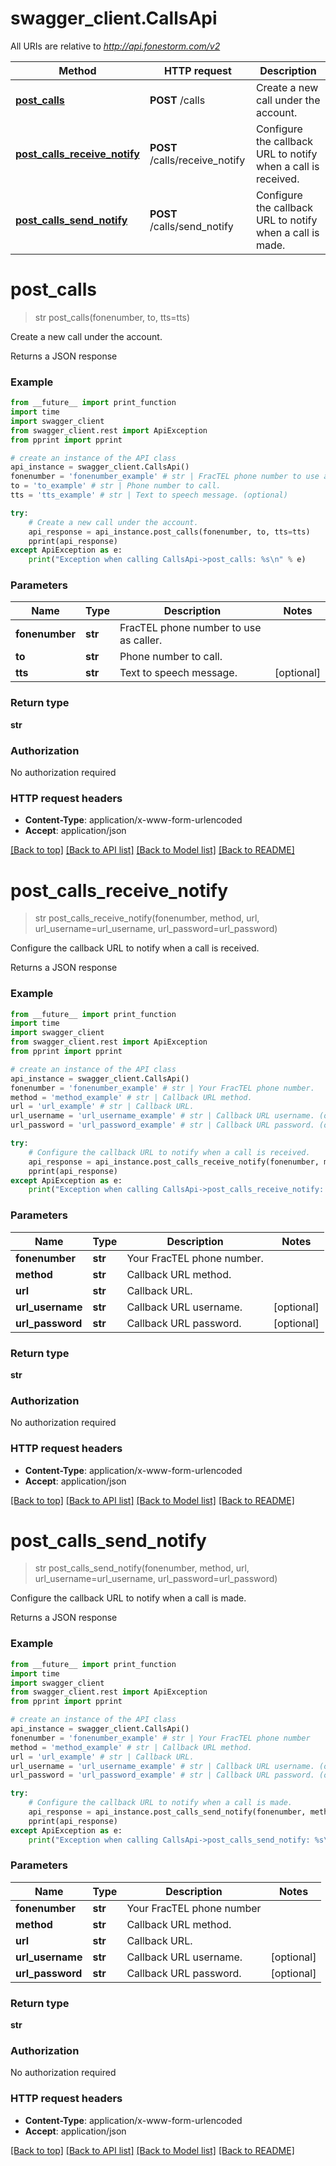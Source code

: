 # swagger_client.CallsApi

All URIs are relative to *http://api.fonestorm.com/v2*

Method | HTTP request | Description
------------- | ------------- | -------------
[**post_calls**](CallsApi.md#post_calls) | **POST** /calls | Create a new call under the account.
[**post_calls_receive_notify**](CallsApi.md#post_calls_receive_notify) | **POST** /calls/receive_notify | Configure the callback URL to notify when a call is received.
[**post_calls_send_notify**](CallsApi.md#post_calls_send_notify) | **POST** /calls/send_notify | Configure the callback URL to notify when a call is made.


# **post_calls**
> str post_calls(fonenumber, to, tts=tts)

Create a new call under the account.

Returns a JSON response

### Example 
```python
from __future__ import print_function
import time
import swagger_client
from swagger_client.rest import ApiException
from pprint import pprint

# create an instance of the API class
api_instance = swagger_client.CallsApi()
fonenumber = 'fonenumber_example' # str | FracTEL phone number to use as caller.
to = 'to_example' # str | Phone number to call.
tts = 'tts_example' # str | Text to speech message. (optional)

try: 
    # Create a new call under the account.
    api_response = api_instance.post_calls(fonenumber, to, tts=tts)
    pprint(api_response)
except ApiException as e:
    print("Exception when calling CallsApi->post_calls: %s\n" % e)
```

### Parameters

Name | Type | Description  | Notes
------------- | ------------- | ------------- | -------------
 **fonenumber** | **str**| FracTEL phone number to use as caller. | 
 **to** | **str**| Phone number to call. | 
 **tts** | **str**| Text to speech message. | [optional] 

### Return type

**str**

### Authorization

No authorization required

### HTTP request headers

 - **Content-Type**: application/x-www-form-urlencoded
 - **Accept**: application/json

[[Back to top]](#) [[Back to API list]](../README.md#documentation-for-api-endpoints) [[Back to Model list]](../README.md#documentation-for-models) [[Back to README]](../README.md)

# **post_calls_receive_notify**
> str post_calls_receive_notify(fonenumber, method, url, url_username=url_username, url_password=url_password)

Configure the callback URL to notify when a call is received.

Returns a JSON response

### Example 
```python
from __future__ import print_function
import time
import swagger_client
from swagger_client.rest import ApiException
from pprint import pprint

# create an instance of the API class
api_instance = swagger_client.CallsApi()
fonenumber = 'fonenumber_example' # str | Your FracTEL phone number.
method = 'method_example' # str | Callback URL method.
url = 'url_example' # str | Callback URL.
url_username = 'url_username_example' # str | Callback URL username. (optional)
url_password = 'url_password_example' # str | Callback URL password. (optional)

try: 
    # Configure the callback URL to notify when a call is received.
    api_response = api_instance.post_calls_receive_notify(fonenumber, method, url, url_username=url_username, url_password=url_password)
    pprint(api_response)
except ApiException as e:
    print("Exception when calling CallsApi->post_calls_receive_notify: %s\n" % e)
```

### Parameters

Name | Type | Description  | Notes
------------- | ------------- | ------------- | -------------
 **fonenumber** | **str**| Your FracTEL phone number. | 
 **method** | **str**| Callback URL method. | 
 **url** | **str**| Callback URL. | 
 **url_username** | **str**| Callback URL username. | [optional] 
 **url_password** | **str**| Callback URL password. | [optional] 

### Return type

**str**

### Authorization

No authorization required

### HTTP request headers

 - **Content-Type**: application/x-www-form-urlencoded
 - **Accept**: application/json

[[Back to top]](#) [[Back to API list]](../README.md#documentation-for-api-endpoints) [[Back to Model list]](../README.md#documentation-for-models) [[Back to README]](../README.md)

# **post_calls_send_notify**
> str post_calls_send_notify(fonenumber, method, url, url_username=url_username, url_password=url_password)

Configure the callback URL to notify when a call is made.

Returns a JSON response

### Example 
```python
from __future__ import print_function
import time
import swagger_client
from swagger_client.rest import ApiException
from pprint import pprint

# create an instance of the API class
api_instance = swagger_client.CallsApi()
fonenumber = 'fonenumber_example' # str | Your FracTEL phone number
method = 'method_example' # str | Callback URL method.
url = 'url_example' # str | Callback URL.
url_username = 'url_username_example' # str | Callback URL username. (optional)
url_password = 'url_password_example' # str | Callback URL password. (optional)

try: 
    # Configure the callback URL to notify when a call is made.
    api_response = api_instance.post_calls_send_notify(fonenumber, method, url, url_username=url_username, url_password=url_password)
    pprint(api_response)
except ApiException as e:
    print("Exception when calling CallsApi->post_calls_send_notify: %s\n" % e)
```

### Parameters

Name | Type | Description  | Notes
------------- | ------------- | ------------- | -------------
 **fonenumber** | **str**| Your FracTEL phone number | 
 **method** | **str**| Callback URL method. | 
 **url** | **str**| Callback URL. | 
 **url_username** | **str**| Callback URL username. | [optional] 
 **url_password** | **str**| Callback URL password. | [optional] 

### Return type

**str**

### Authorization

No authorization required

### HTTP request headers

 - **Content-Type**: application/x-www-form-urlencoded
 - **Accept**: application/json

[[Back to top]](#) [[Back to API list]](../README.md#documentation-for-api-endpoints) [[Back to Model list]](../README.md#documentation-for-models) [[Back to README]](../README.md)

